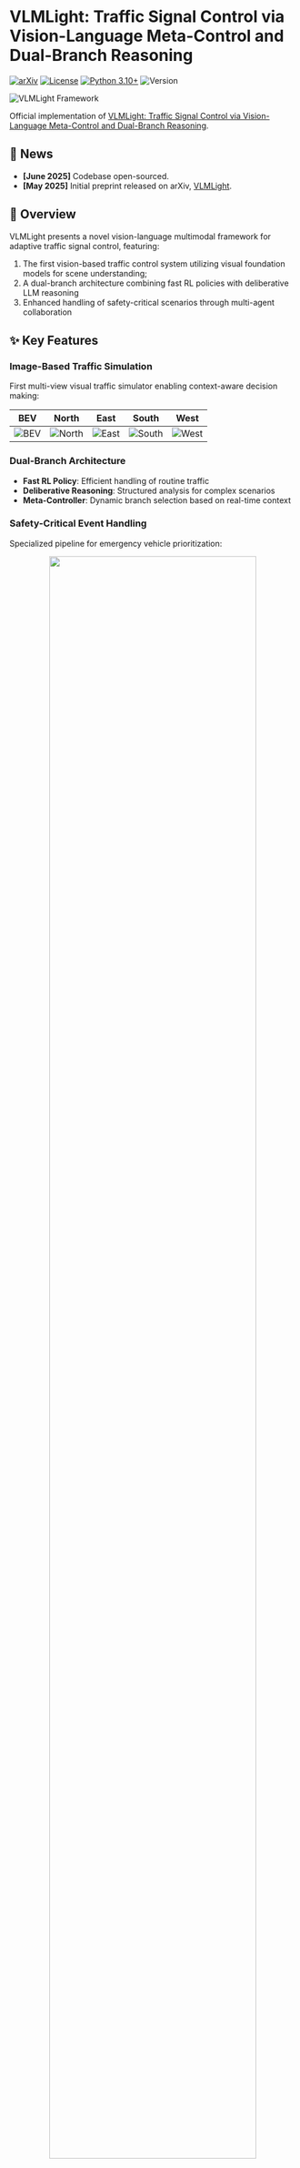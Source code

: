<!--
 * @Author: Maonan Wang
 * @Date: 2025-04-18 18:22:47
 * @Description: VLMLight
 * @LastEditors: WANG Maonan
 * @LastEditTime: 2025-06-30 17:49:24
-->
# VLMLight: Traffic Signal Control via Vision-Language Meta-Control and Dual-Branch Reasoning

[![arXiv](https://img.shields.io/badge/arXiv-2505.19486-b31b1b.svg)](https://www.arxiv.org/abs/2505.19486)
[![License](https://img.shields.io/badge/License-Apache_2.0-blue.svg)](https://opensource.org/licenses/Apache-2.0)
[![Python 3.10+](https://img.shields.io/badge/python-3.10+-blue.svg)](https://www.python.org/downloads/)
![Version](https://img.shields.io/badge/version-1.0.0-green)

![VLMLight Framework](./assets/method/vlmlight_framework.png)

Official implementation of [VLMLight: Traffic Signal Control via Vision-Language Meta-Control and Dual-Branch Reasoning](https://www.arxiv.org/abs/2505.19486).

## 📌 News
- **[June 2025]** Codebase open-sourced.
- **[May 2025]** Initial preprint released on arXiv, [VLMLight](https://www.arxiv.org/abs/2505.19486).

## 🚀 Overview

VLMLight presents a novel vision-language multimodal framework for adaptive traffic signal control, featuring:

1. The first vision-based traffic control system utilizing visual foundation models for scene understanding;
2. A dual-branch architecture combining fast RL policies with deliberative LLM reasoning
3. Enhanced handling of safety-critical scenarios through multi-agent collaboration

## ✨ Key Features

### Image-Based Traffic Simulation
First multi-view visual traffic simulator enabling context-aware decision making:

| BEV       | North     | East      | South     | West      |
|-----------|-----------|-----------|-----------|-----------|
| ![BEV](./assets/result/bev.gif) | ![North](./assets/result/north.gif) | ![East](./assets/result/east.gif) | ![South](./assets/result/south.gif) | ![West](./assets/result/west.gif) |

### Dual-Branch Architecture
- **Fast RL Policy**: Efficient handling of routine traffic
- **Deliberative Reasoning**: Structured analysis for complex scenarios
- **Meta-Controller**: Dynamic branch selection based on real-time context

### Safety-Critical Event Handling
Specialized pipeline for emergency vehicle prioritization:

<div align=center>
   <img src="./assets/method/special_event.png" width="85%" >
</div>
<p align="center">Deliberative Reasoning policy for complex traffic in Massy.</p>

## 🛠️ Installation

### Prerequisites
1. Install [TransSimHub](https://github.com/Traffic-Alpha/TransSimHub):
```bash
git clone https://github.com/Traffic-Alpha/TransSimHub.git
cd TransSimHub
pip install -e ".[all]"
```

2. Install [Qwen-Agent](https://github.com/QwenLM/Qwen-Agent):
```bash
pip install -U "qwen-agent[gui,rag,code_interpreter,mcp]"
# Or use `pip install -U qwen-agent` for the minimal requirements.
# The optional requirements, specified in double brackets, are:
#   [gui] for Gradio-based GUI support;
#   [rag] for RAG support;
#   [code_interpreter] for Code Interpreter support;
#   [mcp] for MCP support.
```

## 🏃 Getting Started

VLMLight provides both [English](./vlm_tsc_en/) and [Chinese](./vlm_tsc_zh/) implementations. The following examples demonstrate the English version usage. For Chinese version, simply replace `vlm_tsc_en` with `vlm_tsc_zh` in all paths and commands.

### 1. Model Configuration
Configure your LLM/VLM endpoints in `vlm_tsc_en/vlmlight_decision.py`:

```python
llm_cfg = {
    'model': 'Qwen/Qwen2.5-72B-Instruct-AWQ',
    'model_type': 'oai',
    'model_server': 'http://localhost:5070/v1',
    'api_key': 'token-abc123',

    'generate_cfg': {
        'top_p': 0.8,
    }
} # Language Model

llm_cfg_json = {
    'model': 'Qwen/Qwen2.5-72B-Instruct-AWQ',
    'model_type': 'oai',
    'model_server': 'http://localhost:5070/v1',
    'api_key': 'token-abc123',

    'generate_cfg': {
        'top_p': 0.8,
        'response_format': {"type": "json_object"},
    }
} # Language Model

vlm_cfg = {
    'model': 'Qwen/Qwen2.5-VL-32B-Instruct-AWQ',
    'model_type': 'qwenvl_oai',
    'model_server': 'http://localhost:5030/v1',
    'api_key': 'token-abc123',

    'generate_cfg': {
        'top_p': 0.8,
    }
} # Vision Language Model
```

### 2. RL Policy Training
Train RL policies for baseline control:
```bash
cd rl_tsc
python train_rl_tsc.py
```

Pretrained models available in [rl_tsc/results](./rl_tsc/results/):

| Hongkong YMT | France Massy | SouthKorea Songdo |
|--------------|--------------|-------------------|
| ![YMT](./assets/reward/Hongkong_YMT_reward.png) | ![Massy](./assets/reward/France_Massy_reward.png) | ![Songdo](./assets/reward/SouthKorea_Songdo_reward.png) |

### 3. Run VLMLight
Execute the decision pipeline:
```bash
cd vlm_tsc_en
python vlmlight_decision.py
```

## 📂 Repository Structure

```
.
├── assets/                   # Visual assets for documentation
├── result_analysis/          # Trip information analysis tools
│   └── analysis_tripinfo.py  # Performance metric calculation
├── rl_tsc/                   # Reinforcement learning components
│   ├── _config.py           # RL training configuration
│   ├── eval_rl_tsc.py       # RL policy evaluation
│   ├── train_rl_tsc.py      # RL policy training
│   └── utils/               # RL helper functions
├── sim_envs/                 # Traffic simulation scenarios
│   ├── France_Massy/        # Massy, France intersection
│   ├── Hongkong_YMT/        # YMT, Hong Kong intersection
│   └── SouthKorea_Songdo/   # Songdo, South Korea intersection
├── vlm_tsc_en/               # English version implementation
│   ├── _config.py           # English agent configuration
│   ├── utils/               # English processing utilities
│   └── vlmlight_decision.py # English decision pipeline
└── vlm_tsc_zh/               # Chinese version implementation
    ├── _config.py           # Chinese agent configuration
    ├── utils/               # Chinese processing utilities
    └── vlmlight_decision.py # Chinese decision pipeline
```

## 📚 Citation
If you find this work useful, please cite our papers:

```
@article{wang2025vlmlight,
  title={VLMLight: Traffic Signal Control via Vision-Language Meta-Control and Dual-Branch Reasoning},
  author={Wang, Maonan and Chen, Yirong and Pang, Aoyu and Cai, Yuxin and Chen, Chung Shue and Kan, Yuheng and Pun, Man-On},
  journal={arXiv preprint arXiv:2505.19486},
  year={2025}
}
```

## 🙏 Acknowledgements

We thank our collaborators from SenseTime and Shanghai AI Lab (in alphabetical order):
- Yuheng Kan (阚宇衡)
- Zian Ma (马子安) 
- Chengcheng Xu (徐承成) 

for their contributions to the [TransSimHub](https://github.com/Traffic-Alpha/TransSimHub) simulator development.

## 📫 Contact

If you have any questions, please open an issue in this repository. We will respond as soon as possible.